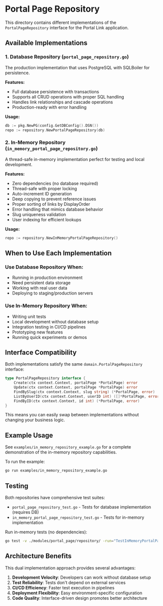 # Portal Page Repository

This directory contains different implementations of the `PortalPageRepository` interface for the Portal Link application.

## Available Implementations

### 1. Database Repository (`portal_page_repository.go`)
The production implementation that uses PostgreSQL with SQLBoiler for persistence.

**Features:**
- Full database persistence with transactions
- Supports all CRUD operations with proper SQL handling
- Handles link relationships and cascade operations
- Production-ready with error handling

**Usage:**
```go
db := pkg.NewPG(config.GetDBConfig().DSN())
repo := repository.NewPortalPageRepository(db)
```

### 2. In-Memory Repository (`in_memory_portal_page_repository.go`)
A thread-safe in-memory implementation perfect for testing and local development.

**Features:**
- Zero dependencies (no database required)
- Thread-safe with proper locking
- Auto-increment ID generation
- Deep copying to prevent reference issues
- Proper sorting of links by DisplayOrder
- Error handling that mimics database behavior
- Slug uniqueness validation
- User indexing for efficient lookups

**Usage:**
```go
repo := repository.NewInMemoryPortalPageRepository()
```

## When to Use Each Implementation

### Use Database Repository When:
- Running in production environment
- Need persistent data storage
- Working with real user data
- Deploying to staging/production servers

### Use In-Memory Repository When:
- Writing unit tests
- Local development without database setup
- Integration testing in CI/CD pipelines
- Prototyping new features
- Running quick experiments or demos

## Interface Compatibility

Both implementations satisfy the same `domain.PortalPageRepository` interface:

```go
type PortalPageRepository interface {
    Create(ctx context.Context, portalPage *PortalPage) error
    Update(ctx context.Context, portalPage *PortalPage) error
    FindBySlug(ctx context.Context, slug string) (*PortalPage, error)
    ListByUserID(ctx context.Context, userID int) ([]*PortalPage, error)
    FindByID(ctx context.Context, id int) (*PortalPage, error)
}
```

This means you can easily swap between implementations without changing your business logic.

## Example Usage

See `examples/in_memory_repository_example.go` for a complete demonstration of the in-memory repository capabilities.

To run the example:
```bash
go run examples/in_memory_repository_example.go
```

## Testing

Both repositories have comprehensive test suites:

- `portal_page_repository_test.go` - Tests for database implementation (requires DB)
- `in_memory_portal_page_repository_test.go` - Tests for in-memory implementation

Run in-memory tests (no dependencies):
```bash
go test -v ./modules/portal_page/repository/ -run="TestInMemoryPortalPageRepository"
```

## Architecture Benefits

This dual implementation approach provides several advantages:

1. **Development Velocity**: Developers can work without database setup
2. **Test Reliability**: Tests don't depend on external services
3. **CI/CD Efficiency**: Faster test execution in pipelines
4. **Deployment Flexibility**: Easy environment-specific configuration
5. **Code Quality**: Interface-driven design promotes better architecture
